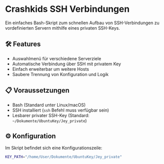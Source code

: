 # Crashkids SSH Verbindungen

Ein einfaches Bash-Skript zum schnellen Aufbau von SSH-Verbindungen zu vordefinierten Servern mithilfe eines privaten SSH-Keys.

## 🛠 Features

- Auswahlmenü für verschiedene Serverziele
- Automatische Verbindung über SSH mit privatem Key
- Einfach erweiterbar um weitere Hosts
- Saubere Trennung von Konfiguration und Logik

## 📋 Voraussetzungen

- Bash (Standard unter Linux/macOS)
- SSH installiert (`ssh` Befehl muss verfügbar sein)
- Lesbarer privater SSH-Key (Standard: `~/Dokumente/UbuntuKey/Jey_private`)

## ⚙️ Konfiguration

Im Skript befindet sich eine Konfigurationszeile:

```bash
KEY_PATH="/home/User/Dokumente/UbuntuKey/Jey_private"
